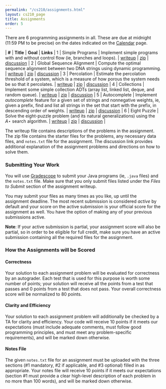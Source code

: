 ```yaml
---
permalink: "/cs210/assignments.html"
layout: cs210_page
title: Assignments
order: 5
---
```


There are 6 programming assignments in all. These are due at midnight (11:59 PM to be precise) on the dates indicated on the [Calendar](calendar.html) page.

| **#** | **Title** | **Goal** | **Links** |
1 | Simple Programs | Implement simple programs with and without control flow (ie, branches and loops).  | [writeup](https://www.cs.umb.edu/~siyer/teaching/cs210/simple_programs.pdf) \| [zip](https://www.cs.umb.edu/~siyer/teaching/cs210/simple_programs.zip) \| [discussion](https://www.cs.umb.edu/~siyer/teaching/cs210/simple_programs_discussion.pdf) |
2 | Global Sequence Alignment | Compute the optimal sequence alignment between two DNA strings using dynamic programming. | [writeup](https://www.cs.umb.edu/~siyer/teaching/cs210/global_sequence_alignment.pdf) \| [zip](https://www.cs.umb.edu/~siyer/teaching/cs210/global_sequence_alignment.zip) \| [discussion](https://www.cs.umb.edu/~siyer/teaching/cs210/global_sequence_alignment_discussion.pdf) |
3 | Percolation | Estimate the percolation threshold of a system, which is a measure of how porous the system needs be so that it percolates. | [writeup](https://www.cs.umb.edu/~siyer/teaching/cs210/percolation.pdf) \| [zip](https://www.cs.umb.edu/~siyer/teaching/cs210/percolation.zip) \| [discussion](https://www.cs.umb.edu/~siyer/teaching/cs210/percolation_discussion.pdf) |
4 | Collections | Implement some simple collection ADTs (array list, linked list, deque, and random queue). | [writeup](https://www.cs.umb.edu/~siyer/teaching/cs210/collections.pdf) \| [zip](https://www.cs.umb.edu/~siyer/teaching/cs210/collections.zip) \| [discussion](https://www.cs.umb.edu/~siyer/teaching/cs210/collections_discussion.pdf) |
5 | Autocomplete | Implement *autocomplete* feature for a given set of strings and nonnegative weights, ie, given a prefix, find and list all strings in the set that start with the prefix, in descending order of weights. | [writeup](https://www.cs.umb.edu/~siyer/teaching/cs210/autocomplete.pdf) \| [zip](https://www.cs.umb.edu/~siyer/teaching/cs210/autocomplete.zip) \| [discussion](https://www.cs.umb.edu/~siyer/teaching/cs210/autocomplete_discussion.pdf) |
6 | Eight Puzzle | Solve the eight-puzzle problem (and its natural generalizations) using the *A*⋆ search algorithm. | [writeup](https://www.cs.umb.edu/~siyer/teaching/cs210/eight_puzzle.pdf) \| [zip](https://www.cs.umb.edu/~siyer/teaching/cs210/eight_puzzle.zip) \| [discussion](https://www.cs.umb.edu/~siyer/teaching/cs210/eight_puzzle_discussion.pdf) |

The writeup file contains descriptions of the problems in the assignment. The zip file contains the starter files for the problems, any necessary data files, and `notes.txt` file for the assignment. The discussion link provides additional explanation of the assignment problems and directions on how to solve them.

### Submitting Your Work

You will use [Gradescope](https://gradescope.com/) to submit your Java programs (ie, `.java` files) and the `notes.txt` file. Make sure that you only submit files listed under the *Files to Submit* section of the assignment writeup.

You may submit your files as many times as you like, up until the assignment deadline. The most recent submission is considered *active* by default and your score on the active submission is your official score for the assignment as well. You have the option of making any of your previous submissions active.

**Note**: If your active submission is partial, your assignment score will also be partial, so in order to be eligible for full credit, make sure you have an active submission containing all the required files for the assignment. 

### How the Assignments will be Scored

#### Correctness

Your solution to each assignment problem will be evaluated for correctness by an autograder. Each test that is used for this purpose is worth some number of points; your solution will receive all the points from a test that passes and 0 points from a test that does not pass. Your overall correctness score will be normalized to 80 points.

#### Clarity and Efficiency

Your solution to each assignment problem will additionally be checked by a TA for clarity and efficiency. Your code will receive 10 points if it meets our expectations (must include adequate comments, must follow good programming principles, and must meet any problem-specific requirements), and will be marked down otherwise.

#### Notes File

The given `notes.txt` file for an assignment must be uploaded with the three sections (\#1 mandatory, \#2 if applicable, and \#3 optional) filled in as appropriate. Your notes file will receive 10 points if it meets our expectations (section \#1 must provide a clear high-level description of each problem in no more than 100 words), and will be marked down otherwise.
